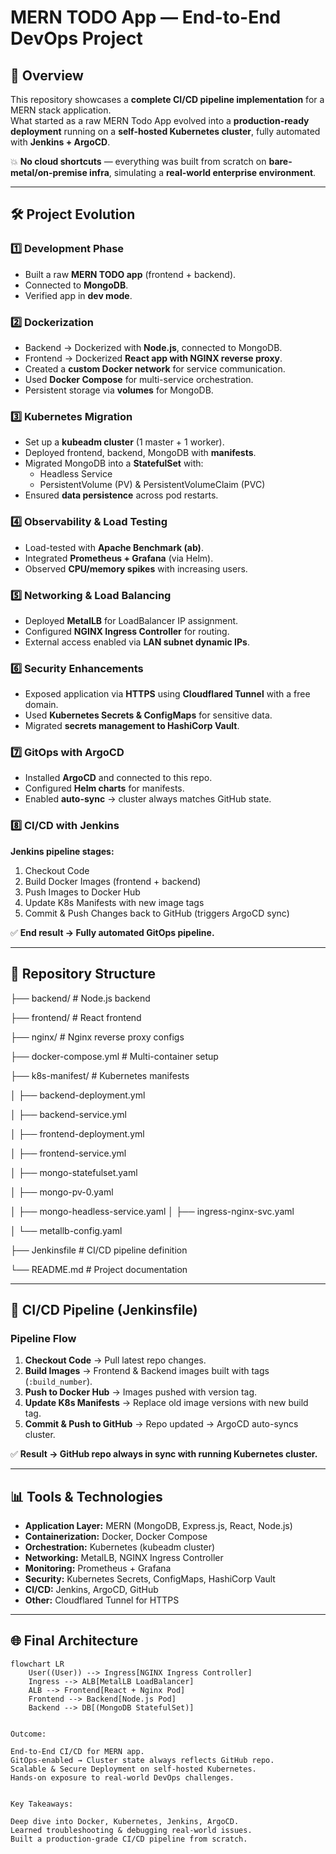 # MERN TODO App — End-to-End DevOps Project

## 🚀 Overview
This repository showcases a **complete CI/CD pipeline implementation** for a MERN stack application.  
What started as a raw MERN Todo App evolved into a **production-ready deployment** running on a **self-hosted Kubernetes cluster**, fully automated with **Jenkins + ArgoCD**.  

💥 **No cloud shortcuts** — everything was built from scratch on **bare-metal/on-premise infra**, simulating a **real-world enterprise environment**.  

---

## 🛠️ Project Evolution

### 1️⃣ Development Phase
- Built a raw **MERN TODO app** (frontend + backend).  
- Connected to **MongoDB**.  
- Verified app in **dev mode**.  

### 2️⃣ Dockerization
- Backend → Dockerized with **Node.js**, connected to MongoDB.  
- Frontend → Dockerized **React app with NGINX reverse proxy**.  
- Created a **custom Docker network** for service communication.  
- Used **Docker Compose** for multi-service orchestration.  
- Persistent storage via **volumes** for MongoDB.  

### 3️⃣ Kubernetes Migration
- Set up a **kubeadm cluster** (1 master + 1 worker).  
- Deployed frontend, backend, MongoDB with **manifests**.  
- Migrated MongoDB into a **StatefulSet** with:
  - Headless Service  
  - PersistentVolume (PV) & PersistentVolumeClaim (PVC)  
- Ensured **data persistence** across pod restarts.  

### 4️⃣ Observability & Load Testing
- Load-tested with **Apache Benchmark (ab)**.  
- Integrated **Prometheus + Grafana** (via Helm).  
- Observed **CPU/memory spikes** with increasing users.  

### 5️⃣ Networking & Load Balancing
- Deployed **MetalLB** for LoadBalancer IP assignment.  
- Configured **NGINX Ingress Controller** for routing.  
- External access enabled via **LAN subnet dynamic IPs**.  

### 6️⃣ Security Enhancements
- Exposed application via **HTTPS** using **Cloudflared Tunnel** with a free domain.  
- Used **Kubernetes Secrets & ConfigMaps** for sensitive data.  
- Migrated **secrets management to HashiCorp Vault**.  

### 7️⃣ GitOps with ArgoCD
- Installed **ArgoCD** and connected to this repo.  
- Configured **Helm charts** for manifests.  
- Enabled **auto-sync** → cluster always matches GitHub state.  

### 8️⃣ CI/CD with Jenkins
**Jenkins pipeline stages:**
1. Checkout Code  
2. Build Docker Images (frontend + backend)  
3. Push Images to Docker Hub  
4. Update K8s Manifests with new image tags  
5. Commit & Push Changes back to GitHub (triggers ArgoCD sync)  

✅ **End result → Fully automated GitOps pipeline.**  

---

## 📂 Repository Structure
├── backend/ # Node.js backend

├── frontend/ # React frontend

├── nginx/ # Nginx reverse proxy configs

├── docker-compose.yml # Multi-container setup

├── k8s-manifest/ # Kubernetes manifests

│ ├── backend-deployment.yml

│ ├── backend-service.yml

│ ├── frontend-deployment.yml

│ ├── frontend-service.yml

│ ├── mongo-statefulset.yaml

│ ├── mongo-pv-0.yaml

│ ├── mongo-headless-service.yaml
│ ├── ingress-nginx-svc.yaml

│ └── metallb-config.yaml

├── Jenkinsfile # CI/CD pipeline definition

└── README.md # Project documentation



---

## 🔧 CI/CD Pipeline (Jenkinsfile)

### Pipeline Flow
1. **Checkout Code** → Pull latest repo changes.  
2. **Build Images** → Frontend & Backend images built with tags (`:build_number`).  
3. **Push to Docker Hub** → Images pushed with version tag.  
4. **Update K8s Manifests** → Replace old image versions with new build tag.  
5. **Commit & Push to GitHub** → Repo updated → ArgoCD auto-syncs cluster.  

✅ **Result → GitHub repo always in sync with running Kubernetes cluster.**  

---

## 📊 Tools & Technologies
- **Application Layer:** MERN (MongoDB, Express.js, React, Node.js)  
- **Containerization:** Docker, Docker Compose  
- **Orchestration:** Kubernetes (kubeadm cluster)  
- **Networking:** MetalLB, NGINX Ingress Controller  
- **Monitoring:** Prometheus + Grafana  
- **Security:** Kubernetes Secrets, ConfigMaps, HashiCorp Vault  
- **CI/CD:** Jenkins, ArgoCD, GitHub  
- **Other:** Cloudflared Tunnel for HTTPS  

---

## 🌐 Final Architecture
```mermaid
flowchart LR
    User((User)) --> Ingress[NGINX Ingress Controller]
    Ingress --> ALB[MetalLB LoadBalancer]
    ALB --> Frontend[React + Nginx Pod]
    Frontend --> Backend[Node.js Pod]
    Backend --> DB[(MongoDB StatefulSet)]


Outcome:

End-to-End CI/CD for MERN app.
GitOps-enabled → Cluster state always reflects GitHub repo.
Scalable & Secure Deployment on self-hosted Kubernetes.
Hands-on exposure to real-world DevOps challenges.


Key Takeaways:

Deep dive into Docker, Kubernetes, Jenkins, ArgoCD.
Learned troubleshooting & debugging real-world issues.
Built a production-grade CI/CD pipeline from scratch.
